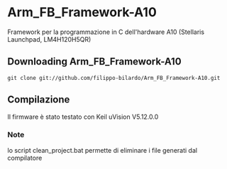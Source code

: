 Arm_FB_Framework-A10
=========

Framework per la programmazione in C dell'hardware A10 (Stellaris Launchpad, LM4H120H5QR)

Downloading Arm_FB_Framework-A10
---------------------

    git clone git://github.com/filippo-bilardo/Arm_FB_Framework-A10.git

Compilazione
--------------------

Il firmware è stato testato con Keil uVision V5.12.0.0

### Note
lo script clean_project.bat permette di eliminare i file generati dal compilatore
